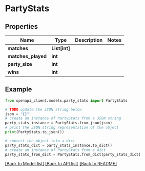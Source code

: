 # PartyStats


## Properties

Name | Type | Description | Notes
------------ | ------------- | ------------- | -------------
**matches** | **List[int]** |  | 
**matches_played** | **int** |  | 
**party_size** | **int** |  | 
**wins** | **int** |  | 

## Example

```python
from openapi_client.models.party_stats import PartyStats

# TODO update the JSON string below
json = "{}"
# create an instance of PartyStats from a JSON string
party_stats_instance = PartyStats.from_json(json)
# print the JSON string representation of the object
print(PartyStats.to_json())

# convert the object into a dict
party_stats_dict = party_stats_instance.to_dict()
# create an instance of PartyStats from a dict
party_stats_from_dict = PartyStats.from_dict(party_stats_dict)
```
[[Back to Model list]](../README.md#documentation-for-models) [[Back to API list]](../README.md#documentation-for-api-endpoints) [[Back to README]](../README.md)


